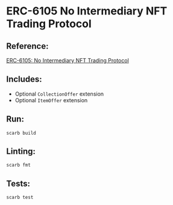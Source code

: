 # ERC-6105 No Intermediary NFT Trading Protocol

## Reference:
[ERC-6105: No Intermediary NFT Trading Protocol](https://eips.ethereum.org/EIPS/eip-6105)

## Includes:
 - Optional `CollectionOffer` extension
 - Optional `ItemOffer` extension

## Run:
```
scarb build
```
## Linting:
```
scarb fmt
```
## Tests:
```
scarb test
```
